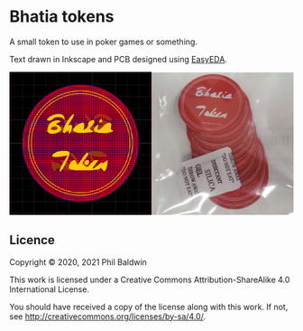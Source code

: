 # Bhatia tokens

A small token to use in poker games or something.

Text drawn in Inkscape and PCB designed using [EasyEDA](https://easyeda.com/).

<img width="50%" src="./Capture.png" alt="Design capture"/><img width="50%" src="./board-photo.jpg" alt="Board photo"/>

## Licence

Copyright © 2020, 2021 Phil Baldwin

This work is licensed under a Creative Commons Attribution-ShareAlike 4.0 International License.

You should have received a copy of the license along with this work. If not, see <http://creativecommons.org/licenses/by-sa/4.0/>.
